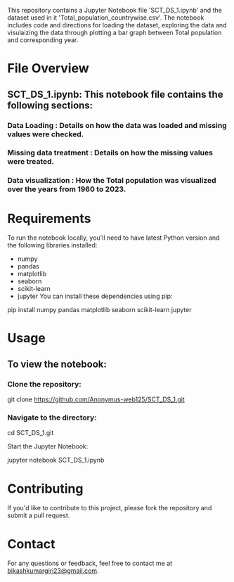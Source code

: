 This repository contains a Jupyter Notebook file 'SCT_DS_1.ipynb' and the dataset used in it 'Total_population_countrywise.csv'. The notebook includes code and directions for loading the dataset, exploring the data and visulaizing the data through plotting a bar graph between Total population and corresponding year.
# File Overview
## SCT_DS_1.ipynb: This notebook file contains the following sections:
### Data Loading : Details on how the data was loaded and missing values were checked.
### Missing data treatment : Details on how the missing values were treated.
### Data visualization : How the Total population was visualized over the years from 1960 to 2023.
# Requirements
To run the notebook locally, you'll need to have latest Python version and the following libraries installed:

- numpy
- pandas
- matplotlib
- seaborn
- scikit-learn
- jupyter
You can install these dependencies using pip:

pip install numpy pandas matplotlib seaborn scikit-learn jupyter

# Usage
## To view the notebook:

### Clone the repository:

git clone https://github.com/Anonymus-web125/SCT_DS_1.git

### Navigate to the directory:

cd SCT_DS_1.git

Start the Jupyter Notebook:

jupyter notebook SCT_DS_1.ipynb

# Contributing
If you'd like to contribute to this project, please fork the repository and submit a pull request.

# Contact
For any questions or feedback, feel free to contact me at bikashkumargiri23@gmail.com.

